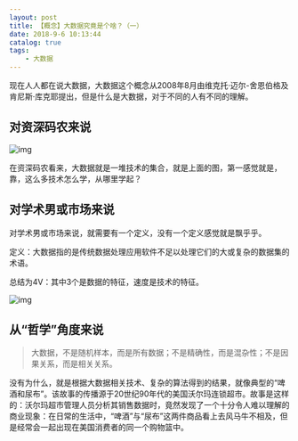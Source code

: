 ```yaml
---
layout: post
title: 【概念】大数据究竟是个啥？（一）
date: 2018-9-6 10:13:44
catalog: true
tags:
    - 大数据
---
```


现在人人都在说大数据，大数据这个概念从2008年8月由维克托·迈尔-舍恩伯格及肯尼斯·库克耶提出，但是什么是大数据，对于不同的人有不同的理解。

## 对资深码农来说

![img](../../../../img/in-post/post-bigdata/1.jpeg)

在资深码农看来，大数据就是一堆技术的集合，就是上面的图，第一感觉就是，靠，这么多技术怎么学，从哪里学起？

## 对学术男或市场来说

对学术男或市场来说，就需要有一个定义，没有一个定义感觉就是飘乎乎。

定义：大数据指的是传统数据处理应用软件不足以处理它们的大或复杂的数据集的术语。

总结为4V：其中3个是数据的特征，速度是技术的特征。

![img](../../../../img/in-post/post-bigdata/2.png)

## 从“哲学”角度来说

> 大数据，不是随机样本，而是所有数据；不是精确性，而是混杂性；不是因果关系，而是相关关系。

没有为什么，就是根据大数据相关技术、复杂的算法得到的结果，就像典型的“啤酒和尿布”。该故事的传播源于20世纪90年代的美国沃尔玛连锁超市。故事是这样的：沃尔玛超市管理人员分析其销售数据时，竟然发现了一个十分令人难以理解的商业现象：在日常的生活中，“啤酒”与“尿布”这两件商品看上去风马牛不相及，但是经常会一起出现在美国消费者的同一个购物篮中。